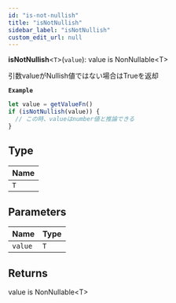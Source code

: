 ```yaml
---
id: "is-not-nullish"
title: "isNotNullish"
sidebar_label: "isNotNullish"
custom_edit_url: null
---
```


**isNotNullish**\<`T`\>(`value`): value is NonNullable\<T\>

引数valueがNullish値ではない場合はTrueを返却

**`Example`**

```ts
let value = getValueFn()
if (isNotNullish(value)) {
  // この時、valueはnumber値と推論できる
}
```

## Type

| Name |
| :------ |
| `T` |

## Parameters

| Name | Type |
| :------ | :------ |
| `value` | `T` |

## Returns

value is NonNullable\<T\>
